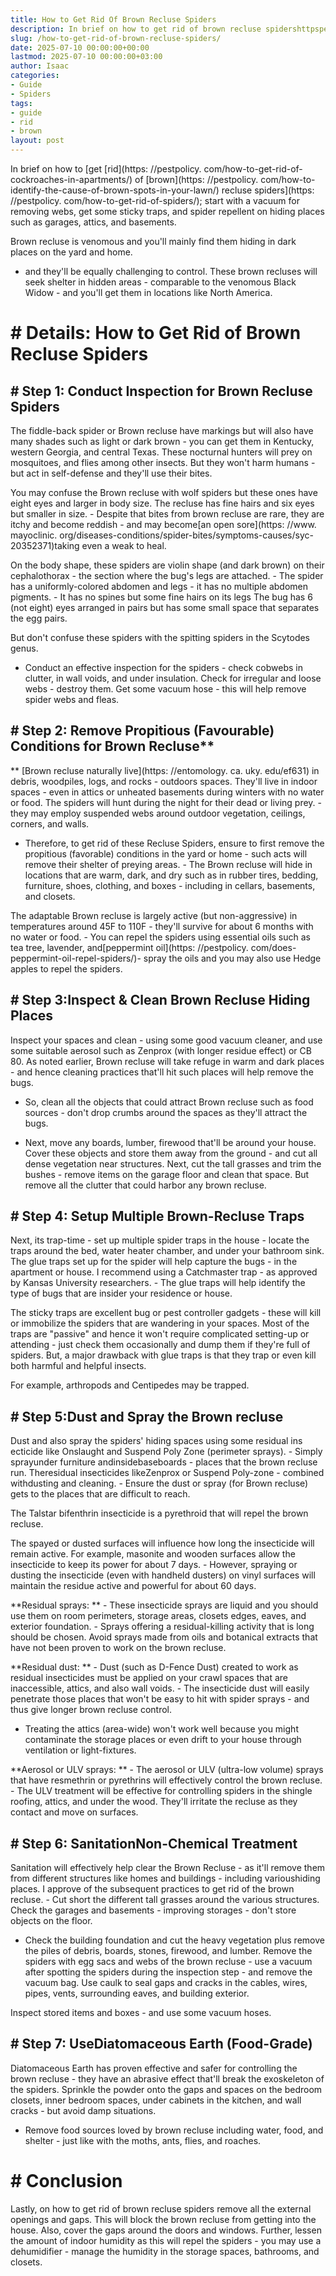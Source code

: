```yaml
---
title: How to Get Rid Of Brown Recluse Spiders
description: In brief on how to get rid of brown recluse spidershttpspestpolicy.comhow-to-get-rid-of-spiders  start with a vacuum for removing webs, get some sticky traps,...
slug: /how-to-get-rid-of-brown-recluse-spiders/
date: 2025-07-10 00:00:00+00:00
lastmod: 2025-07-10 00:00:00+03:00
author: Isaac
categories:
- Guide
- Spiders
tags:
- guide
- rid
- brown
layout: post
---
```


In brief on how to [get [rid](https: //pestpolicy. com/how-to-get-rid-of-cockroaches-in-apartments/) of [brown](https: //pestpolicy. com/how-to-identify-the-cause-of-brown-spots-in-your-lawn/) recluse spiders](https: //pestpolicy. com/how-to-get-rid-of-spiders/); start with a vacuum for removing webs, get some sticky traps, and spider repellent on hiding places such as garages, attics, and basements.

Brown recluse is venomous and you'll mainly find them hiding in dark places on the yard and home.

- and they'll be equally challenging to control. These brown recluses will seek shelter in hidden areas - comparable to the venomous Black Widow - and you'll get them in locations like North America.

# # Details: How to Get Rid of Brown Recluse Spiders

## # Step 1: Conduct Inspection for Brown Recluse Spiders

The fiddle-back spider or Brown recluse have markings but will also have many shades such as light or dark brown - you can get them in Kentucky, western Georgia, and central Texas. These nocturnal hunters will prey on mosquitoes, and flies among other insects. But they won't harm humans - but act in self-defense and they'll use their bites.

You may confuse the Brown recluse with wolf spiders but these ones have eight eyes and larger in body size. The recluse has fine hairs and six eyes but smaller in size. - Despite that bites from brown recluse are rare, they are itchy and become reddish - and may become[an open sore](https: //www. mayoclinic. org/diseases-conditions/spider-bites/symptoms-causes/syc-20352371)taking even a weak to heal.

On the body shape, these spiders are violin shape (and dark brown) on their cephalothorax - the section where the bug's legs are attached. - The spider has a uniformly-colored abdomen and legs - it has no multiple abdomen pigments. - It has no spines but some fine hairs on its legs The bug has 6 (not eight) eyes arranged in pairs but has some small space that separates the egg pairs.

But don't confuse these spiders with the spitting spiders in the Scytodes genus.

- Conduct an effective inspection for the spiders - check cobwebs in clutter, in wall voids, and under insulation. Check for irregular and loose webs - destroy them. Get some vacuum hose - this will help remove spider webs and fleas.

## # Step 2: Remove Propitious (Favourable) Conditions for Brown Recluse**

** [Brown recluse naturally live](https: //entomology. ca. uky. edu/ef631) in debris, woodpiles, logs, and rocks - outdoors spaces. They'll live in indoor spaces - even in attics or unheated basements during winters with no water or food. The spiders will hunt during the night for their dead or living prey. - they may employ suspended webs around outdoor vegetation, ceilings, corners, and walls.

- Therefore, to get rid of these Recluse Spiders, ensure to first remove the propitious (favorable) conditions in the yard or home - such acts will remove their shelter of preying areas. - The Brown recluse will hide in locations that are warm, dark, and dry such as in rubber tires, bedding, furniture, shoes, clothing, and boxes - including in cellars, basements, and closets.

The adaptable Brown recluse is largely active (but non-aggressive) in temperatures around 45F to 110F - they'll survive for about 6 months with no water or food. - You can repel the spiders using essential oils such as tea tree, lavender, and[peppermint oil](https: //pestpolicy. com/does-peppermint-oil-repel-spiders/)- spray the oils and you may also use Hedge apples to repel the spiders.

## # Step 3:**Inspect & Clean Brown Recluse Hiding Places**

Inspect your spaces and clean - using some good vacuum cleaner, and use some suitable aerosol such as Zenprox (with longer residue effect) or CB 80. As noted earlier, Brown recluse will take refuge in warm and dark places - and hence cleaning practices that'll hit such places will help remove the bugs.

- So, clean all the objects that could attract Brown recluse such as food sources - don't drop crumbs around the spaces as they'll attract the bugs.

- Next, move any boards, lumber, firewood that'll be around your house. Cover these objects and store them away from the ground - and cut all dense vegetation near structures. Next, cut the tall grasses and trim the bushes - remove items on the garage floor and clean that space. But remove all the clutter that could harbor any brown recluse.

## # Step 4: Setup Multiple Brown-Recluse Traps

Next, its trap-time - set up multiple spider traps in the house - locate the traps around the bed, water heater chamber, and under your bathroom sink. The glue traps set up for the spider will help capture the bugs - in the apartment or house. I recommend using a Catchmaster trap - as approved by Kansas University researchers. - The glue traps will help identify the type of bugs that are insider your residence or house.

The sticky traps are excellent bug or pest controller gadgets - these will kill or immobilize the spiders that are wandering in your spaces. Most of the traps are "passive" and hence it won't require complicated setting-up or attending - just check them occasionally and dump them if they're full of spiders. But, a major drawback with glue traps is that they trap or even kill both harmful and helpful insects.

For example, arthropods and Centipedes may be trapped.

## # Step 5:**Dust and Spray the Brown recluse**

Dust and also spray the spiders' hiding spaces using some residual ins ecticide like Onslaught and Suspend Poly Zone (perimeter sprays). - Simply sprayunder furniture andinsidebaseboards - places that the brown recluse run. Theresidual insecticides likeZenprox or Suspend Poly-zone - combined withdusting and cleaning. - Ensure the dust or spray (for Brown recluse) gets to the places that are difficult to reach.

The Talstar bifenthrin insecticide is a pyrethroid that will repel the brown recluse.

The spayed or dusted surfaces will influence how long the insecticide will remain active. For example, masonite and wooden surfaces allow the insecticide to keep its power for about 7 days. - However, spraying or dusting the insecticide (even with handheld dusters) on vinyl surfaces will maintain the residue active and powerful for about 60 days.

**Residual sprays: ** - These insecticide sprays are liquid and you should use them on room perimeters, storage areas, closets edges, eaves, and exterior foundation. - Sprays offering a residual-killing activity that is long should be chosen. Avoid sprays made from oils and botanical extracts that have not been proven to work on the brown recluse.

**Residual dust: ** - Dust (such as D-Fence Dust) created to work as residual insecticides must be applied on your crawl spaces that are inaccessible, attics, and also wall voids. - The insecticide dust will easily penetrate those places that won't be easy to hit with spider sprays - and thus give longer brown recluse control.

- Treating the attics (area-wide) won't work well because you might contaminate the storage places or even drift to your house through ventilation or light-fixtures.

**Aerosol or ULV sprays: ** - The aerosol or ULV (ultra-low volume) sprays that have resmethrin or pyrethrins will effectively control the brown recluse. - The ULV treatment will be effective for controlling spiders in the shingle roofing, attics, and under the wood. They'll irritate the recluse as they contact and move on surfaces.

## # Step 6: Sanitation**Non-Chemical Treatment**

Sanitation will effectively help clear the Brown Recluse - as it'll remove them from different structures like homes and buildings - including varioushiding places. I approve of the subsequent practices to get rid of the brown recluse. - Cut short the different tall grasses around the various structures. Check the garages and basements - improving storages - don't store objects on the floor.

- Check the building foundation and cut the heavy vegetation plus remove the piles of debris, boards, stones, firewood, and lumber. Remove the spiders with egg sacs and webs of the brown recluse - use a vacuum after spotting the spiders during the inspection step - and remove the vacuum bag. Use caulk to seal gaps and cracks in the cables, wires, pipes, vents, surrounding eaves, and building exterior.

Inspect stored items and boxes - and use some vacuum hoses.

## # Step 7: UseDiatomaceous Earth (Food-Grade)

Diatomaceous Earth has proven effective and safer for controlling the brown recluse - they have an abrasive effect that'll break the exoskeleton of the spiders. Sprinkle the powder onto the gaps and spaces on the bedroom closets, inner bedroom spaces, under cabinets in the kitchen, and wall cracks - but avoid damp situations.

- Remove food sources loved by brown recluse including water, food, and shelter - just like with the moths, ants, flies, and roaches.

# # Conclusion

Lastly, on how to get rid of brown recluse spiders remove all the external openings and gaps. This will block the brown recluse from getting into the house. Also, cover the gaps around the doors and windows. Further, lessen the amount of indoor humidity as this will repel the spiders - you may use a dehumidifier - manage the humidity in the storage spaces, bathrooms, and closets.
